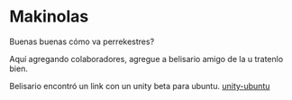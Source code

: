# Makinolas


Buenas buenas cómo va perrekestres?  

Aquí agregando colaboradores, agregue a belisario amigo de la u tratenlo bien.

Belisario encontró un link con un unity beta para ubuntu. 
[unity-ubuntu](http://blogs.unity3d.com/2015/08/26/unity-comes-to-linux-experimental-build-now-available/)
